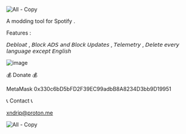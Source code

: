 ![All - Copy](https://user-images.githubusercontent.com/72382686/230849853-c1d16d78-8a17-4c89-b40b-b6cc3e8ed3cd.png)


 A modding tool for Spotify .

Features :


𝘋𝘦𝘣𝘭𝘰𝘢𝘵 , 𝘉𝘭𝘰𝘤𝘬 𝘈𝘋𝘚 𝘢𝘯𝘥 𝘉𝘭𝘰𝘤𝘬 𝘜𝘱𝘥𝘢𝘵𝘦𝘴 , 𝘛𝘦𝘭𝘦𝘮𝘦𝘵𝘳𝘺 , 𝘋𝘦𝘭𝘦𝘵𝘦 𝘦𝘷𝘦𝘳𝘺 𝘭𝘢𝘯𝘨𝘶𝘢𝘨𝘦 𝘦𝘹𝘤𝘦𝘱𝘵 𝘌𝘯𝘨𝘭𝘪𝘴𝘩


![image](https://user-images.githubusercontent.com/72382686/230971850-b4081208-a7bb-4273-a72c-875ca27dd3b3.png)


                     
💰 Donate 💰

MetaMask 0x330c6bD5bFD2F39EC99adbB8A8234D3bb9D19951 





📞 Contact 📞

xndrip@proton.me



![All - Copy](https://user-images.githubusercontent.com/72382686/230849863-4c45ba9e-e3f7-405b-88e9-0afb1baa9dd3.png)


